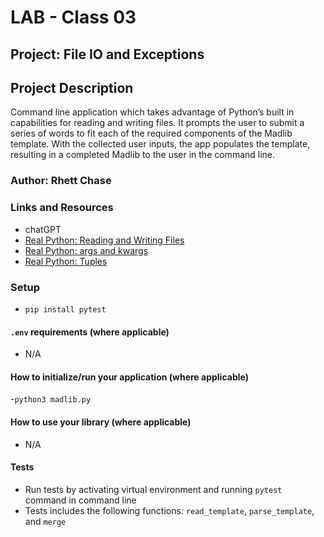 # LAB - Class 03

## Project: File IO and Exceptions

## Project Description

Command line application which takes advantage of Python’s built in capabilities for reading and writing files. It prompts the user to submit a series of words to fit each of the required components of the Madlib template. With the collected user inputs, the app populates the template, resulting in a completed Madlib to the user in the command line.

### Author: Rhett Chase

### Links and Resources
<!-- - [back-end server url](http://xyz.com/) (when applicable)
- [front-end application](http://xyz.com/) (when applicable) -->
- chatGPT
- [Real Python: Reading and Writing Files](https://realpython.com/read-write-files-python/)
- [Real Python: args and kwargs](https://realpython.com/python-kwargs-and-args/#unpacking-with-the-asterisk-operators)
- [Real Python: Tuples](https://realpython.com/python-tuple/)


### Setup

- `pip install pytest`

#### `.env` requirements (where applicable)

<!-- i.e.
- `PORT` - Port Number
- `DATABASE_URL` - URL to the running Postgres instance/db -->
- N/A

#### How to initialize/run your application (where applicable)

-`python3 madlib.py`

#### How to use your library (where applicable)

- N/A

#### Tests

- Run tests by activating virtual environment and running `pytest` command in command line
- Tests includes the following functions: `read_template`, `parse_template`, and `merge`
